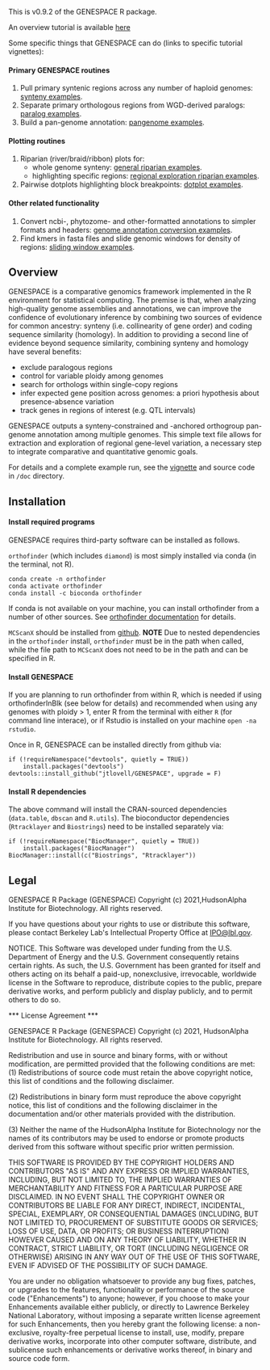 This is v0.9.2 of the GENESPACE R package. 


An overview tutorial is available [here](https://github.com/jtlovell/GENESPACE/blob/dev/doc/genespaceOverview.pdf)

Some specific things that GENESPACE can do (links to specific tutorial vignettes):

#### Primary GENESPACE routines

1. Pull primary syntenic regions across any number of haploid genomes: [synteny examples]().
2. Separate primary orthologous regions from WGD-derived paralogs: [paralog examples]().
3. Build a pan-genome annotation: [pangenome examples](). 



#### Plotting routines

1. Riparian (river/braid/ribbon) plots for:
    - whole genome synteny: [general riparian examples]().
    - highlighting specific regions: [regional exploration riparian examples]().
2. Pairwise dotplots highlighting block breakpoints: [dotplot examples]().

#### Other related functionality

1. Convert ncbi-, phytozome- and other-formatted annotations to simpler formats and headers: [genome annotation conversion examples]().
2. Find kmers in fasta files and slide genomic windows for density of regions: [sliding window examples]().


## Overview
GENESPACE is a comparative genomics framework implemented in the R environment for statistical computing. The premise is that, when analyzing high-quality genome assemblies and annotations, we can improve the confidence of evolutionary inference by combining two sources of evidence for common ancestry: synteny (i.e. collinearity of gene order) and coding sequence similarity (homology). In addition to providing a second line of evidence beyond sequence similarity, combining synteny and homology have several benefits:

- exclude paralogous regions
- control for variable ploidy among genomes
- search for orthologs within single-copy regions
- infer expected gene position across genomes: a priori hypothesis about presence-absence variation
- track genes in regions of interest (e.g. QTL intervals)

GENESPACE outputs a synteny-constrained and -anchored orthogroup pan-genome annotation among multiple genomes. This simple text file allows for extraction and exploration of regional gene-level variation, a necessary step to integrate comparative and quantitative genomic goals. 

For details and a complete example run, see the [vignette](https://github.com/jtlovell/GENESPACE/blob/dev/doc/genespaceOverview.pdf) and source code in `/doc` directory. 

## Installation

#### Install required programs

GENESPACE requires third-party software can be installed as follows.

`orthofinder` (which includes `diamond`) is most simply installed via conda (in the terminal, not R). 

```{bash, eval = FALSE}
conda create -n orthofinder
conda activate orthofinder
conda install -c bioconda orthofinder 
```

If conda is not available on your machine, you can install orthofinder from a number of other sources.  See [orthofinder documentation](https://github.com/davidemms/OrthoFinder) for details.  

`MCScanX` should be installed from [github](https://github.com/wyp1125/MCScanX). 
**NOTE** Due to nested dependencies in the `orthofinder` install, `orthofinder` must be in the path when called, while the file path to `MCScanX` does not need to be in the path and can be specified in R. 

#### Install GENESPACE

If you are planning to run orthofinder from within R, which is needed if using orthofinderInBlk (see below for details) and recommended when using any genomes with ploidy > 1, enter R from the terminal with either `R` (for command line interace), or if Rstudio is installed on your machine `open -na rstudio`. 

Once in R, GENESPACE can be installed directly from github via:

```{r, eval = FALSE}
if (!requireNamespace("devtools", quietly = TRUE))
    install.packages("devtools")
devtools::install_github("jtlovell/GENESPACE", upgrade = F)
```

#### Install R dependencies

The above command will install the CRAN-sourced dependencies (`data.table`, `dbscan` and `R.utils`). The bioconductor dependencies (`Rtracklayer` and `Biostrings`) need to be installed separately via:

```{r, eval = FALSE}
if (!requireNamespace("BiocManager", quietly = TRUE))
    install.packages("BiocManager")
BiocManager::install(c("Biostrings", "Rtracklayer"))
```


## Legal

GENESPACE R Package (GENESPACE) Copyright (c) 2021,HudsonAlpha Institute for Biotechnology. All rights reserved.

If you have questions about your rights to use or distribute this software, please contact Berkeley Lab's Intellectual Property Office at IPO@lbl.gov.

NOTICE. This Software was developed under funding from the U.S. Department of Energy and the U.S. Government consequently retains certain rights. As such, the U.S. Government has been granted for itself and others acting on its behalf a paid-up, nonexclusive, irrevocable, worldwide license in the Software to reproduce, distribute copies to the public, prepare derivative  works, and perform publicly and display publicly, and to permit others to do so.


*** License Agreement ***

GENESPACE R Package (GENESPACE) Copyright (c) 2021, HudsonAlpha Institute for Biotechnology. All rights reserved.

Redistribution and use in source and binary forms, with or without modification, are permitted provided that the following conditions are met:
(1) Redistributions of source code must retain the above copyright notice, this list of conditions and the following disclaimer.

(2) Redistributions in binary form must reproduce the above copyright notice, this list of conditions and the following disclaimer in the documentation and/or other materials provided with the distribution.

(3) Neither the name of the HudsonAlpha Institute for Biotechnology nor the names of its contributors may be used to endorse or promote products derived from this software without specific prior written permission.


THIS SOFTWARE IS PROVIDED BY THE COPYRIGHT HOLDERS AND CONTRIBUTORS "AS IS" AND ANY EXPRESS OR IMPLIED WARRANTIES, INCLUDING, BUT NOT LIMITED TO, THE IMPLIED WARRANTIES OF MERCHANTABILITY AND FITNESS FOR A PARTICULAR PURPOSE ARE DISCLAIMED. IN NO EVENT SHALL THE COPYRIGHT OWNER OR CONTRIBUTORS BE LIABLE FOR ANY DIRECT, INDIRECT, INCIDENTAL, SPECIAL, EXEMPLARY, OR CONSEQUENTIAL DAMAGES (INCLUDING, BUT NOT LIMITED TO, PROCUREMENT OF SUBSTITUTE GOODS OR SERVICES; LOSS OF USE, DATA, OR PROFITS; OR BUSINESS INTERRUPTION) HOWEVER CAUSED AND ON ANY THEORY OF LIABILITY, WHETHER IN
CONTRACT, STRICT LIABILITY, OR TORT (INCLUDING NEGLIGENCE OR OTHERWISE) ARISING IN ANY WAY OUT OF THE USE OF THIS SOFTWARE, EVEN IF ADVISED OF THE POSSIBILITY OF SUCH DAMAGE.

You are under no obligation whatsoever to provide any bug fixes, patches, or upgrades to the features, functionality or performance of the source code ("Enhancements") to anyone; however, if you choose to make your Enhancements available either publicly, or directly to Lawrence Berkeley National Laboratory, without imposing a separate written license agreement for such Enhancements, then you hereby grant the following license: a non-exclusive, royalty-free perpetual license to install, use, modify, prepare derivative works, incorporate into other computer software, distribute, and sublicense such enhancements or derivative works thereof, in binary and source code form.
